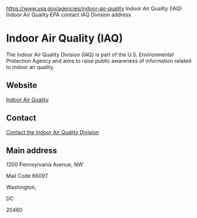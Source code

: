 

https://www.usa.gov/agencies/indoor-air-quality
Indoor Air Quality (IAQ)
Indoor Air Quality EPA contact
IAQ Division address

Indoor Air Quality
(IAQ)
========================

The Indoor Air Quality Division (IAQ) is part of the U.S. Environmental Protection Agency and aims to raise public awareness of information related to indoor air quality.

Website
-------

[Indoor Air Quality](https://www.epa.gov/indoor-air-quality-iaq)

Contact
-------

[Contact the Indoor Air Quality Division](https://www.epa.gov/indoor-air-quality-iaq/forms/contact-us-about-indoor-air-quality)

Main address
------------

1200 Pennsylvania Avenue, NW
  
Mail Code 6609T
  
Washington,

DC

20460
